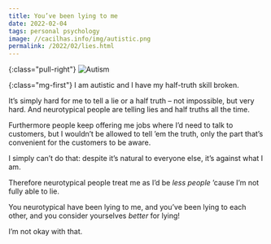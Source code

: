 ```yaml
---
title: You’ve been lying to me
date: 2022-02-04
tags: personal psychology
image: //cacilhas.info/img/autistic.png
permalink: /2022/02/lies.html
---
```


{:class="pull-right"} <img alt="Autism" src="{{{ image }}}" />

{:class="mg-first"} I am autistic and I have my half-truth skill broken.

It’s simply hard for me to tell a lie or a half truth – not impossible, but very
hard. And neurotypical people are telling lies and half truths all the time.

Furthermore people keep offering me jobs where I’d need to talk to customers,
but I wouldn’t be allowed to tell ’em the truth, only the part that’s
convenient for the customers to be aware.

I simply can’t do that: despite it’s natural to everyone else, it’s against
what I am.

Therefore neurotypical people treat me as I’d be _less people_ ’cause I’m not
fully able to lie.

You neurotypical have been lying to me, and you’ve been lying to each other,
and you consider yourselves _better_ for lying!

I’m not okay with that.